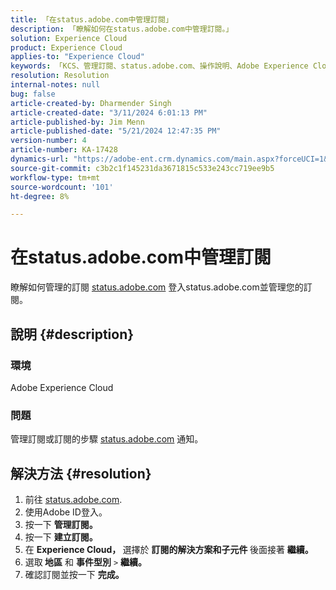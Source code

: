 ```yaml
---
title: 「在status.adobe.com中管理訂閱」
description: 「瞭解如何在status.adobe.com中管理訂閱。」
solution: Experience Cloud
product: Experience Cloud
applies-to: "Experience Cloud"
keywords: 「KCS、管理訂閱、status.adobe.com、操作說明、Adobe Experience Cloud」
resolution: Resolution
internal-notes: null
bug: false
article-created-by: Dharmender Singh
article-created-date: "3/11/2024 6:01:13 PM"
article-published-by: Jim Menn
article-published-date: "5/21/2024 12:47:35 PM"
version-number: 4
article-number: KA-17428
dynamics-url: "https://adobe-ent.crm.dynamics.com/main.aspx?forceUCI=1&pagetype=entityrecord&etn=knowledgearticle&id=9854c357-d1df-ee11-904c-6045bd05e816"
source-git-commit: c3b2c1f145231da3671815c533e243cc719ee9b5
workflow-type: tm+mt
source-wordcount: '101'
ht-degree: 8%

---
```


# 在status.adobe.com中管理訂閱


瞭解如何管理的訂閱 [status.adobe.com](https://status.adobe.com/) 登入status.adobe.com並管理您的訂閱。

## 說明 {#description}


### <b>環境</b>

Adobe Experience Cloud



### <b>問題</b>

管理訂閱或訂閱的步驟 [status.adobe.com](https://status.adobe.com/) 通知。


## 解決方法 {#resolution}


1. 前往 [status.adobe.com](https://status.adobe.com/).
2. 使用Adobe ID登入。
3. 按一下 <b>管理訂閱。</b>
4. 按一下 <b>建立訂閱。</b>
5. 在 <b>Experience Cloud， </b>選擇於 <b>訂閱的解決方案和子元件 </b>後面接著 <b>繼續。</b>
6. 選取<b> 地區</b> 和 <b>事件型別</b> `>` <b> 繼續。</b>
7. 確認訂閱並按一下 <b>完成。</b>

